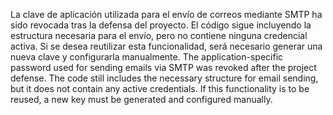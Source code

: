 La clave de aplicación utilizada para el envío de correos mediante SMTP ha sido revocada tras la defensa del proyecto. El código sigue incluyendo la estructura necesaria para el envío, pero no contiene ninguna credencial activa. Si se desea reutilizar esta funcionalidad, será necesario generar una nueva clave y configurarla manualmente.
The application-specific password used for sending emails via SMTP was revoked after the project defense. The code still includes the necessary structure for email sending, but it does not contain any active credentials. If this functionality is to be reused, a new key must be generated and configured manually.
